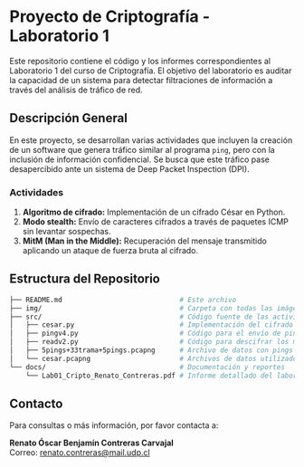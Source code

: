 # Proyecto de Criptografía - Laboratorio 1

Este repositorio contiene el código y los informes correspondientes al Laboratorio 1 del curso de Criptografía. El objetivo del laboratorio es auditar la capacidad de un sistema para detectar filtraciones de información a través del análisis de tráfico de red.

## Descripción General

En este proyecto, se desarrollan varias actividades que incluyen la creación de un software que genera tráfico similar al programa `ping`, pero con la inclusión de información confidencial. Se busca que este tráfico pase desapercibido ante un sistema de Deep Packet Inspection (DPI).

### Actividades

1. **Algoritmo de cifrado:** Implementación de un cifrado César en Python.
2. **Modo stealth:** Envío de caracteres cifrados a través de paquetes ICMP sin levantar sospechas.
3. **MitM (Man in the Middle):** Recuperación del mensaje transmitido aplicando un ataque de fuerza bruta al cifrado.

## Estructura del Repositorio

```bash
├── README.md                             # Este archivo
├── img/                                  # Carpeta con todas las imágenes
├── src/                                  # Código fuente de las actividades
│   ├── cesar.py                          # Implementación del cifrado César
│   ├── pingv4.py                         # Código para el envío de pings stealth
│   ├── readv2.py                         # Código para descifrar los mensajes capturados
│   ├── 5pings+33trama+5pings.pcapng      # Archivo de datos con pings reales
│   └── cesar.pcapng                      # Archivos de datos utilizados en actividad 3
└── docs/                                 # Documentación y reportes
    └── Lab01_Cripto_Renato_Contreras.pdf # Informe detallado del laboratorio
```
## Contacto

Para consultas o más información, por favor contacta a:

**Renato Óscar Benjamín Contreras Carvajal**  
Correo: [renato.contreras@mail.udp.cl](mailto:renato.contreras@mail.udp.cl)
